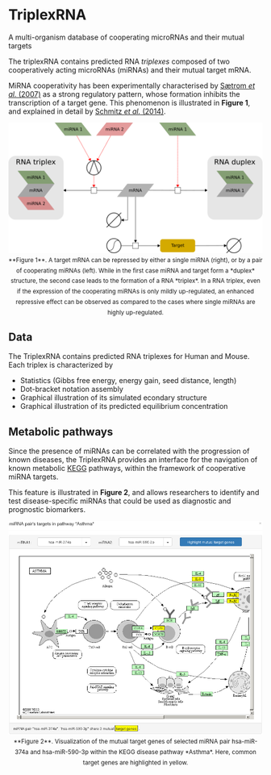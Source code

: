 # TriplexRNA
A multi-organism database of cooperating microRNAs and their mutual targets

The triplexRNA contains predicted RNA *triplexes* composed of two cooperatively acting microRNAs (miRNAs) and their mutual target mRNA.

MiRNA cooperativity has been experimentally characterised by [Sætrom *et al.* (2007)](https://doi.org/10.1093/nar/gkm133]) as a strong regulatory pattern, whose formation inhibits the transcription of a target gene. This phenomenon is illustrated in **Figure 1**, and explained in detail by [Schmitz *et al.* (2014)](https://doi.org/10.1093/nar/gku465).

<p align="center">
<img align="center" src="images/triplex_duplex_patterns.png" width="600px" alt="RNA triplex and RNA duplex regulatory patterns" />
<sub>**Figure 1**. A target mRNA can be repressed by either a single miRNA (right), or by a pair of cooperating miRNAs (left). While in the first case miRNA and target form a *duplex* structure, the second case leads to the formation of a RNA *triplex*. In a RNA triplex, even if the expression of the cooperating miRNAs is only mildly up-regulated, an enhanced repressive effect can be observed as compared to the cases where single miRNAs are highly up-regulated.</sub>
</p>

## Data
The TriplexRNA contains predicted RNA triplexes for Human and Mouse. Each triplex is characterized by
- Statistics (Gibbs free energy, energy gain, seed distance, length)
- Dot-bracket notation assembly
- Graphical illustration of its simulated econdary structure
- Graphical illustration of its predicted equilibrium concentration

## Metabolic pathways
Since the presence of miRNAs can be correlated with the progression of known diseases, the TriplexRNA provides an interface for the navigation of known metabolic [KEGG](https://doi.org/10.1093/nar/28.1.27) pathways, within the framework of cooperative miRNA targets.

This feature is illustrated in **Figure 2**, and allows researchers to identify and test disease-specific miRNAs that could be used as diagnostic and prognostic biomarkers.

<p align="center">
<img align="center" src="images/metabolic_pathway_integration.png" width="600px" alt="Targets of selected cooperative miRNAs are interactively highlighted within the specified KEGG metabolic pathway" />
<sub>**Figure 2**. Visualization of the mutual target genes of selected miRNA pair hsa-miR-374a and hsa-miR-590-3p within the KEGG disease pathway *Asthma*. Here, common target genes are highlighted in yellow.</sub>
</p>

